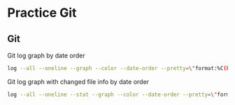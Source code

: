 # Practice Git

## Git 

Git log graph by date order

```sh
log --all --oneline --graph --color --date-order --pretty=\"format:%C(black)%S%Creset%C(auto)%d%n%C(black)%an%Creset %C(dim black)(%cr %cd)%Creset %C(dim red)%h%Creset %n %C(black)%s%Creset %n\"
```

Git log graph with changed file info by date order 

```sh
log --all --oneline --stat --graph --color --date-order --pretty=\"format:%C(yellow)%S%Creset %C(auto)%d %n%C(white)%an%Creset %C(dim white)(%cr %cd)%Creset %C(dim red)%h%Creset%n%s%n%n%b\"
```

